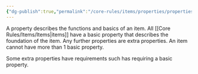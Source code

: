 ```yaml
---
{"dg-publish":true,"permalink":"/core-rules/items/properties/properties/"}
---
```


A property describes the functions and basics of an item. All [[Core Rules/Items/Items\|items]] have a basic property that describes the foundation of the item. Any further properties are extra properties. An item cannot have more than 1 basic property.

Some extra properties have requirements such has requiring a basic property.